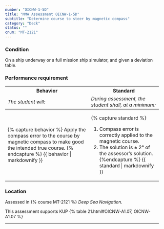 ```yaml
---
number: "OICNW-1-5D"
title: "MMA Assessment OICNW-1-5D"
subtitle: "Determine course to steer by magnetic compass"
category: "Deck"
status: ""
cnum: "MT-2121"
---
```

### Condition

On a ship underway or a full mission ship simulator, and given a deviation table.

### Performance requirement 

<table width='100%' class='Guidelines'>
 <thead>
 <tr>
     <th class='thirty'>Behavior</th>
     <th class='seventy'>Standard</th>
 </tr>
 <tr>
     <td><em>The student will:</em></td>
     <td><em>During assessment, the student shall, at a minimum:</em></td>
 </tr>
 </thead>
 <tbody>
 

<tr><td>

{% capture behavior %}
Apply the compass error to the course by magnetic compass to make good the intended true course.
{% endcapture %}
{{ behavior | markdownify }}

</td><td>

{% capture standard %}
1. Compass error is correctly applied to the magnetic course.
2. The solution is ± 2° of the assessor’s solution.
{%endcapture %}
{{ standard | markdownify }}

</td></tr>



 </tbody>
 </table>

### Location

Assessed in  {% course  MT-2121 %}  *Deep Sea Navigation*.

This assessment supports KUP {% table 21.html#OICNW-A1.07, OICNW-A1.07 %}

***


